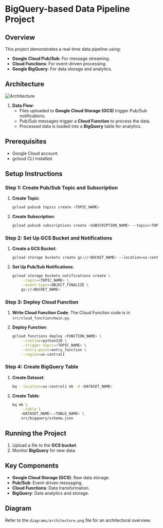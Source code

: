 # BigQuery-based Data Pipeline Project

## Overview
This project demonstrates a real-time data pipeline using:
- **Google Cloud Pub/Sub**: For message streaming.
- **Cloud Functions**: For event-driven processing.
- **Google BigQuery**: For data storage and analytics.

## Architecture
![Architecture](diagrams/architecture.png)

1. **Data Flow**:
    - Files uploaded to **Google Cloud Storage (GCS)** trigger Pub/Sub notifications.
    - Pub/Sub messages trigger a **Cloud Function** to process the data.
    - Processed data is loaded into a **BigQuery** table for analytics.

## Prerequisites
- Google Cloud account.
- gcloud CLI installed.

## Setup Instructions
### Step 1: Create Pub/Sub Topic and Subscription
1. **Create Topic**:
    ```bash
    gcloud pubsub topics create <TOPIC_NAME>
    ```
2. **Create Subscription**:
    ```bash
    gcloud pubsub subscriptions create <SUBSCRIPTION_NAME> --topic=<TOPIC_NAME>
    ```

### Step 2: Set Up GCS Bucket and Notifications
1. **Create a GCS Bucket**:
    ```bash
    gcloud storage buckets create gs://<BUCKET_NAME> --location=us-central1
    ```
2. **Set Up Pub/Sub Notifications**:
    ```bash
    gcloud storage buckets notifications create \
        --topic=<TOPIC_NAME> \
        --event-types=OBJECT_FINALIZE \
        gs://<BUCKET_NAME>
    ```

### Step 3: Deploy Cloud Function
1. **Write Cloud Function Code**:
    The Cloud Function code is in `src/cloud_function/main.py`.

2. **Deploy Function**:
    ```bash
    gcloud functions deploy <FUNCTION_NAME> \
        --runtime=python310 \
        --trigger-topic=<TOPIC_NAME> \
        --entry-point=entry_function \
        --region=us-central1
    ```

### Step 4: Create BigQuery Table
1. **Create Dataset**:
    ```bash
    bq --location=us-central1 mk -d <DATASET_NAME>
    ```
2. **Create Table**:
    ```bash
    bq mk \
        --table \
        <DATASET_NAME>.<TABLE_NAME> \
        src/bigquery/schema.json
    ```

## Running the Project
1. Upload a file to the **GCS bucket**.
2. Monitor **BigQuery** for new data.

## Key Components
- **Google Cloud Storage (GCS)**: Raw data storage.
- **Pub/Sub**: Event-driven messaging.
- **Cloud Functions**: Data transformation.
- **BigQuery**: Data analytics and storage.

## Diagram
Refer to the `diagrams/architecture.png` file for an architectural overview.
